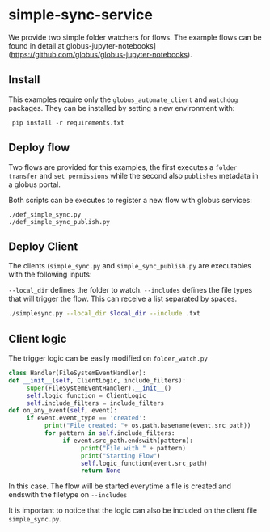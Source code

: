# simple-sync-service

We provide two simple folder watchers for flows.
The example flows can be found in detail at globus-jupyter-notebooks](https://github.com/globus/globus-jupyter-notebooks).

## Install 
This examples require only the `globus_automate_client` and `watchdog` packages. They can be installed by setting a new environment with:

     pip install -r requirements.txt

## Deploy flow
Two flows are provided for this examples, the first executes a `folder transfer` and `set permissions` while the second also `publishes` metadata in a globus portal. 

Both scripts can be executes to register a new flow with globus services:

    ./def_simple_sync.py
    ./def_simple_sync_publish.py

## Deploy Client

The clients (`simple_sync.py` and `simple_sync_publish.py` are executables with the following inputs:

`--local_dir` defines the folder to watch.
`--includes` defines the file types that will trigger the flow. This can receive a list separated by spaces.

```bash
./simplesync.py --local_dir $local_dir --include .txt
```

## Client logic

The trigger logic can be easily modified on `folder_watch.py`

```python
class Handler(FileSystemEventHandler):
def __init__(self, ClientLogic, include_filters):
     super(FileSystemEventHandler).__init__()
     self.logic_function = ClientLogic
     self.include_filters = include_filters
def on_any_event(self, event):
     if event.event_type == 'created':
          print("File created: "+ os.path.basename(event.src_path))
          for pattern in self.include_filters:
               if event.src_path.endswith(pattern):
                    print("File with " + pattern)
                    print("Starting Flow")
                    self.logic_function(event.src_path)
                    return None
```
In this case. The flow will be started everytime a file is created and endswith the filetype on `--includes`

It is important to notice that the logic can also be included on the client file `simple_sync.py`.

